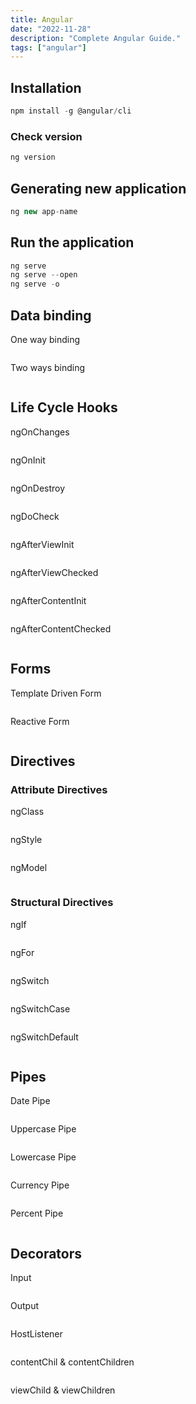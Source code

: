 ```yaml
---
title: Angular
date: "2022-11-28"
description: "Complete Angular Guide."
tags: ["angular"]
---
```


## Installation

```jsx
npm install -g @angular/cli
```

### Check version

```jsx
ng version
```

## Generating new application

```jsx
ng new app-name
```

## Run the application

```jsx
ng serve
ng serve --open
ng serve -o
```

## Data binding

One way binding

```ts

```

Two ways binding

```ts

```

## Life Cycle Hooks

ngOnChanges

```ts

```

ngOnInit

```ts

```

ngOnDestroy

```ts

```

ngDoCheck

```ts

```

ngAfterViewInit

```ts

```

ngAfterViewChecked

```ts

```

ngAfterContentInit

```ts

```

ngAfterContentChecked

```ts

```

## Forms

Template Driven Form

```ts

```

Reactive Form

```ts

```

## Directives

### Attribute Directives

ngClass

```ts

```

ngStyle

```ts

```

ngModel

```ts

```

### Structural Directives

ngIf

```ts

```

ngFor

```ts

```

ngSwitch

```ts

```

ngSwitchCase

```ts

```

ngSwitchDefault

```ts

```

## Pipes

Date Pipe

```ts

```

Uppercase Pipe

```ts

```

Lowercase Pipe

```ts

```

Currency Pipe

```ts

```

Percent Pipe

```ts

```

## Decorators

Input

```ts

```

Output

```ts

```

HostListener

```ts

```

contentChil & contentChildren

```ts

```

viewChild & viewChildren

```ts

```
